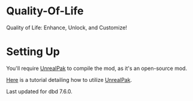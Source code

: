 # Quality-Of-Life
Quality of Life: Enhance, Unlock, and Customize!

# Setting Up
You'll require [UnrealPak](https://drive.google.com/file/d/1IxQaP-JVNjO1XqSvyG-VysErPH6AlhfG/view?usp=sharing) to compile the mod, as it's an open-source mod.

[Here](https://youtu.be/883ikLenmTg?si=kZUNMUjDQMeanzY5) is a tutorial detailing how to utilize [UnrealPak](https://drive.google.com/file/d/1IxQaP-JVNjO1XqSvyG-VysErPH6AlhfG/view?usp=sharing).

Last updated for dbd 7.6.0.
